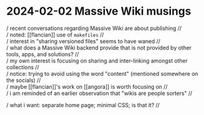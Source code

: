 # 2024-02-02 Massive Wiki musings

/ recent conversations regarding Massive Wiki are about publishing //  
/ noted: [[flancian]] use of `makefiles` //  
/ interest in "sharing versioned files" seems to have waned //  
/ what does a Massive Wiki backend provide that is not provided by other tools, apps, and solutions? //  
/ my own interest is focusing on sharing and inter-linking amongst other collections //  
/ notice: trying to avoid using the word "content" (mentioned somewhere on the socials) //  
/ maybe [[flancian]]'s work on [[angora]] is worth focusing on //  
/ i am reminded of an earlier observation that "wikis are people sorters" //  

/ what i want: separate home page; minimal CSS; is that it? //  
